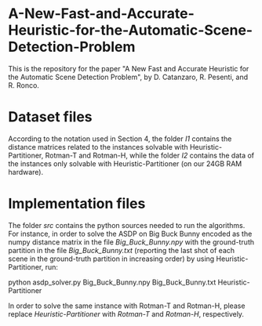 # A-New-Fast-and-Accurate-Heuristic-for-the-Automatic-Scene-Detection-Problem


This is the repository for the paper "A New Fast and Accurate Heuristic for the Automatic Scene Detection Problem", by D. Catanzaro, R. Pesenti, and R. Ronco.<br>

<h1>Dataset files</h1>
According to the notation used in Section 4, the folder <i>I1</i> contains the distance matrices related to the instances solvable with Heuristic-Partitioner, Rotman-T and Rotman-H, while the folder <i>I2</i> contains the data of the instances only solvable with Heuristic-Partitioner (on our 24GB RAM hardware).<br>

<!-- Each instance *i* is associated with the two files *i.npy* and *i.txt*: the former contains the numpy encoding of the distance matrix associated to the video *i*, while the latter contains the ground-truth partition of *i*. Specifically, *i.txt* reports the last shot of each scene in the ground-truth partition in increasing order. -->


<h1>Implementation files</h1>

The folder *src* contains the python sources needed to run the algorithms. For instance, in order to solve the ASDP on Big Buck Bunny encoded as the numpy distance matrix in the file *Big_Buck_Bunny.npy* with the ground-truth partition in the file *Big_Buck_Bunny.txt* (reporting the last shot of each scene in the ground-truth partition in increasing order) by using Heuristic-Partitioner, run:<br>

python asdp_solver.py Big_Buck_Bunny.npy Big_Buck_Bunny.txt Heuristic-Partitioner

In order to solve the same instance with Rotman-T and Rotman-H, please replace *Heuristic-Partitioner* with *Rotman-T* and *Rotman-H*, respectively.
